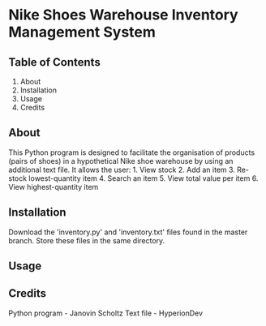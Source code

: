 # Nike Shoes Warehouse Inventory Management System

## Table of Contents
1. About
2. Installation
3. Usage
4. Credits

## About
This Python program is designed to facilitate the organisation of products (pairs of shoes) in a hypothetical Nike shoe warehouse by using an additional text file.
It allows the user:
    1. View stock
    2. Add an item
    3. Re-stock lowest-quantity item
    4. Search an item
    5. View total value per item
    6. View highest-quantity item

## Installation
Download the 'inventory.py' and 'inventory.txt' files found in the master branch.
Store these files in the same directory.

## Usage
## Credits
Python program - Janovin Scholtz
Text file - HyperionDev
